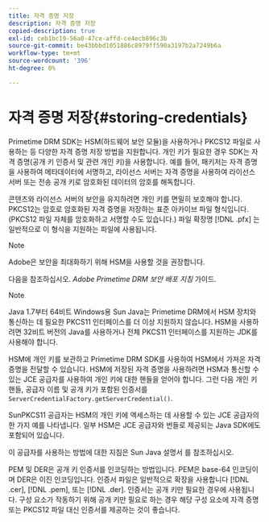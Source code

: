 ```yaml
---
title: 자격 증명 저장
description: 자격 증명 저장
copied-description: true
exl-id: ceb1bc19-56a0-47ce-affd-ce4ecb896c3b
source-git-commit: be43bbbd1051886c8979ff590a3197b2a7249b6a
workflow-type: tm+mt
source-wordcount: '396'
ht-degree: 0%

---
```


# 자격 증명 저장{#storing-credentials}

Primetime DRM SDK는 HSM(하드웨어 보안 모듈)을 사용하거나 PKCS12 파일로 사용하는 등 다양한 자격 증명 저장 방법을 지원합니다. 개인 키가 필요한 경우 SDK는 자격 증명(공개 키 인증서 및 관련 개인 키)을 사용합니다. 예를 들어, 패키저는 자격 증명을 사용하여 메타데이터에 서명하고, 라이선스 서버는 자격 증명을 사용하여 라이선스 서버 또는 전송 공개 키로 암호화된 데이터의 암호를 해독합니다.

콘텐츠와 라이선스 서버의 보안을 유지하려면 개인 키를 면밀히 보호해야 합니다. PKCS12는 암호로 암호화된 자격 증명을 저장하는 표준 아카이브 파일 형식입니다. (PKCS12 파일 자체를 암호화하고 서명할 수도 있습니다.) 파일 확장명 [!DNL .pfx] 는 일반적으로 이 형식을 지원하는 파일에 사용됩니다.

>[!NOTE]
>
>Adobe은 보안을 최대화하기 위해 HSM을 사용할 것을 권장합니다.
>
>다음을 참조하십시오. *Adobe Primetime DRM 보안 배포 지침* 가이드.

>[!NOTE]
>
>Java 1.7부터 64비트 Windows용 Sun Java는 Primetime DRM에서 HSM 장치와 통신하는 데 필요한 PKCS11 인터페이스를 더 이상 지원하지 않습니다. HSM을 사용하려면 32비트 버전의 Java를 사용하거나 전체 PKCS11 인터페이스를 지원하는 JDK를 사용해야 합니다.

HSM에 개인 키를 보관하고 Primetime DRM SDK를 사용하여 HSM에서 가져온 자격 증명을 전달할 수 있습니다. HSM에 저장된 자격 증명을 사용하려면 HSM과 통신할 수 있는 JCE 공급자를 사용하여 개인 키에 대한 핸들을 얻어야 합니다. 그런 다음 개인 키 핸들, 공급자 이름 및 공개 키가 포함된 인증서를 `ServerCredentialFactory.getServerCredential()`.

SunPKCS11 공급자는 HSM의 개인 키에 액세스하는 데 사용할 수 있는 JCE 공급자의 한 가지 예를 나타냅니다. 일부 HSM은 JCE 공급자와 번들로 제공되는 Java SDK에도 포함되어 있습니다.

이 공급자를 사용하는 방법에 대한 지침은 Sun Java 설명서 를 참조하십시오.

PEM 및 DER은 공개 키 인증서를 인코딩하는 방법입니다. PEM은 base-64 인코딩이며 DER은 이진 인코딩입니다. 인증서 파일은 일반적으로 확장을 사용합니다 [!DNL .cer], [!DNL .pem], 또는 [!DNL .der]. 인증서는 공개 키만 필요한 경우에 사용됩니다. 구성 요소가 작동하기 위해 공개 키만 필요로 하는 경우 해당 구성 요소에 자격 증명 또는 PKCS12 파일 대신 인증서를 제공하는 것이 좋습니다.
